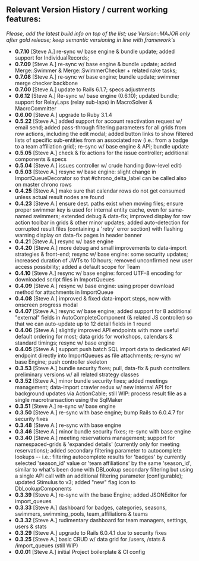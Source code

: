## Relevant Version History / current working features:

_Please, add the latest build info on top of the list; use Version::MAJOR only after gold release; keep semantic versioning in line with framework's_

- **0.7.10** [Steve A.] re-sync w/ base engine & bundle update; added support for IndividualRecords;
- **0.7.09** [Steve A.] re-sync w/ base engine & bundle update; added Merge::Swimmer & Merge::SwimmerChecker + related rake tasks;
- **0.7.08** [Steve A.] re-sync w/ base engine; bundle update; swimmer merge checker backbone
- **0.7.00** [Steve A.] update to Rails 6.1.7; specs adjustments
- **0.6.12** [Steve A.] Re-sync w/ base engine (0.6.10); updated bundle; support for RelayLaps (relay sub-laps) in MacroSolver & MacroCommitter
- **0.6.00** [Steve A.] upgrade to Ruby 3.1.4
- **0.5.22** [Steve A.] added support for account reactivation request w/ email send; added pass-through filtering parameters for all grids from row actions, including the edit modal; added button links to show filtered lists of specific sub-entities from an associated row (i.e.: from a badge to a team affiliation grid); re-sync w/ base engine & API; bundle update
- **0.5.05** [Steve A.] check & fix actions for the issue controller; additional components & specs
- **0.5.04** [Steve A.] issues controller w/ crude handing (low-level edit)
- **0.5.03** [Steve A.] resync w/ base engine: slight change in ImportQueueDecorator so that #chrono_delta_label can be called also on master chrono rows
- **0.4.25** [Steve A.] make sure that calendar rows do not get consumed unless actual result nodes are found
- **0.4.23** [Steve A.] ensure dest. paths exist when moving files; ensure proper swimmer key is used for internal entity cache, even for same-named swimmers; extended debug & data-fix; improved display for row action toolbar in grids & other minor updates; added auto-detection for corrupted result files (containing a 'retry' error section) with flashing warning display on data-fix pages in header banner
- **0.4.21** [Steve A.] resync w/ base engine
- **0.4.20** [Steve A.] more debug and small improvements to data-import strategies & front-end; resync w/ base engine: some security updates; increased duration of JWTs to 10 hours; removed unconfirmed new user access possibility; added a default scope for Team
- **0.4.10** [Steve A.] resync w/ base engine: forced UTF-8 encoding for downloaded script files in ImportQueues
- **0.4.09** [Steve A.] resync w/ base engine: using proper download method for attachments in ImportQueue
- **0.4.08** [Steve A.] improved & fixed data-import steps, now with onscreen progress modal
- **0.4.07** [Steve A.] resync w/ base engine; added support for 8 additional "external" fields in AutoCompleteComponent (& related JS controller) so that we can auto-update up to 12 detail fields in 1 round
- **0.4.06** [Steve A.] slightly improved API endpoints with more useful default ordering for most; data grids for workshops, calendars & standard timings; resync w/ base engine
- **0.4.05** [Steve A.] support push batch SQL import data to dedicated API endpoint directly into ImportQueues as file attachments; re-sync w/ base Engine; push controller skeleton
- **0.3.53** [Steve A.] bundle security fixes; pull, data-fix & push controllers preliminary versions w/ all related strategy classes
- **0.3.52** [Steve A.] minor bundle security fixes; added meetings management; data-import crawler redux w/ new internal API for background updates via ActionCable; still WIP: process result file as a single macrotransaction using the SqlMaker
- **0.3.51** [Steve A.] re-sync w/ base engine
- **0.3.50** [Steve A.] re-sync with base engine; bump Rails to 6.0.4.7 for security fixes
- **0.3.48** [Steve A.] re-sync with base engine
- **0.3.46** [Steve A.] minor bundle security fixes; re-sync with base engine
- **0.3.40** [Steve A.] meeting reservations management; support for namespaced-grids & 'expanded details' (currently only for meeting reservations); added secondary filtering parameter to autocomplete lookups -- i.e.: filtering autocomplete results for 'badges' by currently selected 'season_id' value or 'team affiliations' by the same 'season_id', similar to what's been done with DBLookup secondary filtering but using a single API call with an additional filtering parameter (configurable); updated Stimulus to v3; added "new" flag icon to DbLookupComponents
- **0.3.39** [Steve A.] re-sync with the base Engine; added JSONEditor for import_queues
- **0.3.33** [Steve A.] dashboard for badges, categories, seasons, swimmers, swimming_pools, team_affiliations & teams
- **0.3.32** [Steve A.] rudimentary dashboard for team managers, settings, users & stats
- **0.3.29** [Steve A.] upgrade to Rails 6.0.4.1 due to security fixes
- **0.3.25** [Steve A.] basic CRUD w/ data grid for /users, /stats & /import_queues (still WIP)
- **0.0.01** [Steve A.] initial Project boilerplate & CI config
